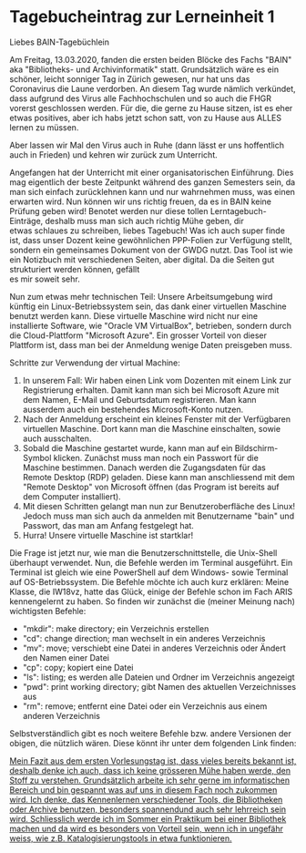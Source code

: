 <h1>Tagebucheintrag zur Lerneinheit 1</h1>

Liebes BAIN-Tagebüchlein

Am Freitag, 13.03.2020, fanden die ersten beiden Blöcke des Fachs "BAIN" aka "Bibliotheks- und Archivinformatik" statt. Grundsätzlich
wäre es ein schöner, leicht sonniger Tag in Zürich gewesen, nur hat uns das Coronavirus die Laune verdorben. An diesem Tag wurde nämlich
verkündet, dass aufgrund des Virus alle Fachhochschulen und so auch die FHGR vorerst geschlossen werden. Für die, die gerne zu Hause sitzen, ist es eher etwas positives, aber ich habs jetzt schon satt, von zu Hause aus ALLES lernen zu müssen. 

Aber lassen wir Mal den Virus auch in Ruhe (dann lässt er uns hoffentlich auch in Frieden) und kehren wir zurück zum Unterricht. 

Angefangen hat der Unterricht mit einer organisatorischen Einführung. Dies mag eigentlich der beste Zeitpunkt während des ganzen Semesters
sein, da man sich einfach zurücklehnen kann und nur wahrnehmen muss, was einen erwarten wird. Nun können wir uns richtig freuen, da es in 
BAIN keine Prüfung geben wird! Benotet werden nur diese tollen Lerntagebuch-Einträge, deshalb muss man sich auch richtig Mühe geben, dir  
etwas schlaues zu schreiben, liebes Tagebuch! 
Was ich auch super finde ist, dass unser Dozent keine gewöhnlichen PPP-Folien zur Verfügung stellt, sondern ein gemeinsames Dokument von der
GWDG nutzt. Das Tool ist wie ein Notizbuch mit verschiedenen Seiten, aber digital. Da die Seiten gut strukturiert werden können, gefällt   
es mir soweit sehr. 

Nun zum etwas mehr technischen Teil:
Unsere Arbeitsumgebung wird künftig ein Linux-Betriebssystem sein, das dank einer virtuellen Maschine benutzt werden kann. Diese virtuelle
Maschine wird nicht nur eine installierte Software, wie "Oracle VM VirtualBox", betrieben, sondern durch die Cloud-Plattform "Microsoft
Azure". Ein grosser Vorteil von dieser Plattform ist, dass man bei der Anmeldung wenige Daten preisgeben muss. 

Schritte zur Verwendung der virtual Machine:
<ol>
<li>In unserem Fall: Wir haben einen Link vom Dozenten mit einem Link zur Registrierung erhalten. Damit kann man sich bei Microsoft
Azure mit dem Namen, E-Mail und Geburtsdatum registrieren. Man kann ausserdem auch ein bestehendes Microsoft-Konto nutzen. 
<li>Nach der Anmeldung erscheint ein kleines Fenster mit der Verfügbaren virtuellen Maschine. Dort kann man die Maschine einschalten,
sowie auch ausschalten.</li>
<li>Sobald die Maschine gestartet wurde, kann man auf ein Bildschirm-Symbol klicken. Zunächst muss man noch ein Passwort für die Maschine
bestimmen. Danach werden die Zugangsdaten für das Remote Desktop (RDP) geladen. Diese kann man anschliessend mit dem "Remote Desktop" 
von Microsoft öffnen (das Program ist bereits auf dem Computer installiert). </li>
<li>Mit diesen Schritten gelangt man nun zur Benutzeroberfläche des Linux! Jedoch muss man sich auch da anmelden mit Benutzername "bain"
und Passwort, das man am Anfang festgelegt hat. </li>
<li>Hurra! Unsere virtuelle Maschine ist startklar!</li>
</ol>

Die Frage ist jetzt nur, wie man die Benutzerschnittstelle, die Unix-Shell überhaupt verwendet. Nun, die Befehle werden im Terminal 
ausgeführt. Ein Terminal ist gleich wie eine PowerShell auf dem Windows- sowie Terminal auf OS-Betriebssystem. Die Befehle möchte ich
auch kurz erklären:
Meine Klasse, die IW18vz, hatte das Glück, einige der Befehle schon im Fach ARIS kennengelernt zu haben. So finden wir zunächst die 
(meiner Meinung nach) wichtigsten Befehle:
<ul>
<li>"mkdir": make directory; ein Verzeichnis erstellen</li>
<li>"cd": change direction; man wechselt in ein anderes Verzeichnis</li>
<li>"mv": move; verschiebt eine Datei in anderes Verzeichnis oder Ändert den Namen einer Datei</li>
<li>"cp": copy; kopiert eine Datei</li>
<li>"ls": listing; es werden alle Dateien und Ordner im Verzeichnis angezeigt</li>
<li>"pwd": print working directory; gibt Namen des aktuellen Verzeichnisses aus</li>
<li>"rm": remove; entfernt eine Datei oder ein Verzeichnis aus einem anderen Verzeichnis</li>
</ul>

Selbstverständlich gibt es noch weitere Befehle bzw. andere Versionen der obigen, die nützlich wären. Diese könnt ihr unter dem folgenden
Link finden:
<a href=“http://www.linux-praxis.de/linux1/befehle2.html“>

Mein Fazit aus dem ersten Vorlesungstag ist, dass vieles bereits bekannt ist, deshalb denke ich auch, dass ich keine grösseren Mühe 
haben werde, den Stoff zu verstehen. Grundsätzlich arbeite ich sehr gerne im informatischen Bereich und bin gespannt was auf uns in 
diesem Fach noch zukommen wird. Ich denke, das Kennenlernen verschiedener Tools, die Bibliotheken oder Archive benutzen, besonders 
spannendund auch sehr lehrreich sein wird. Schliesslich werde ich im Sommer ein Praktikum bei einer Bibliothek machen und da wird es 
besonders von Vorteil sein, wenn ich in ungefähr weiss, wie z.B. Katalogisierungstools in etwa funktionieren. 

